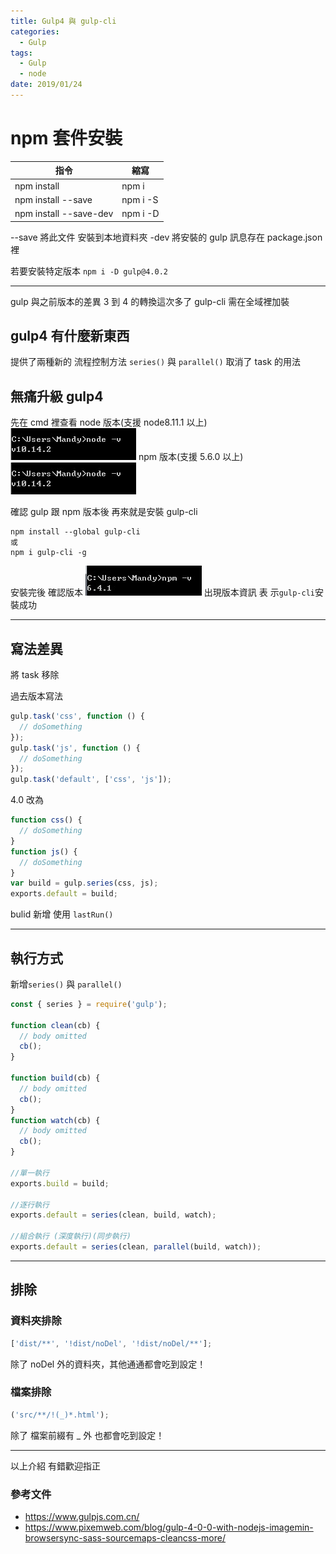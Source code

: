 ```yaml
---
title: Gulp4 與 gulp-cli
categories:
  - Gulp
tags:
  - Gulp
  - node
date: 2019/01/24
---
```


# npm 套件安裝

| 指令                   | 縮寫     |
| ---------------------- | -------- |
| npm install            | npm i    |
| npm install --save     | npm i -S |
| npm install --save-dev | npm i -D |

--save 將此文件 安裝到本地資料夾 -dev 將安裝的 gulp 訊息存在 package.json 裡

若要安裝特定版本 `npm i -D gulp@4.0.2`

---

gulp 與之前版本的差異 3 到 4 的轉換這次多了 gulp-cli 需在全域裡加裝

## gulp4 有什麼新東西

提供了兩種新的 流程控制方法 `series()` 與 `parallel()` 取消了 task 的用法

## 無痛升級 gulp4

先在 cmd 裡查看 node 版本(支援 node8.11.1 以上)
<img src="/assets/images/gulp/node-v.jpg" /> npm 版本(支援 5.6.0 以上)
<img src="/assets/images/gulp/node-v.jpg" />

確認 gulp 跟 npm 版本後 再來就是安裝 gulp-cli

```
npm install --global gulp-cli
或
npm i gulp-cli -g
```

安裝完後 確認版本 <img src="/assets/images/gulp/gulpcli-v.jpg" /> 出現版本資訊 表
示`gulp-cli`安裝成功

---

## 寫法差異

將 task 移除

過去版本寫法

```js
gulp.task('css', function () {
  // doSomething
});
gulp.task('js', function () {
  // doSomething
});
gulp.task('default', ['css', 'js']);
```

4.0 改為

```js
function css() {
  // doSomething
}
function js() {
  // doSomething
}
var build = gulp.series(css, js);
exports.default = build;
```

bulid 新增 使用 `lastRun()`

---

## 執行方式

新增`series()` 與 `parallel()`

```js
const { series } = require('gulp');

function clean(cb) {
  // body omitted
  cb();
}

function build(cb) {
  // body omitted
  cb();
}
function watch(cb) {
  // body omitted
  cb();
}

//單一執行
exports.build = build;

//逐行執行
exports.default = series(clean, build, watch);

//組合執行 (深度執行)(同步執行)
exports.default = series(clean, parallel(build, watch));
```

---

## 排除

### 資料夾排除

```js
['dist/**', '!dist/noDel', '!dist/noDel/**'];
```

除了 noDel 外的資料夾，其他通通都會吃到設定！

### 檔案排除

```js
('src/**/!(_)*.html');
```

除了 檔案前綴有 \_ 外 也都會吃到設定！

---

以上介紹 有錯歡迎指正

### 參考文件

- https://www.gulpjs.com.cn/
- https://www.pixemweb.com/blog/gulp-4-0-0-with-nodejs-imagemin-browsersync-sass-sourcemaps-cleancss-more/
